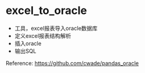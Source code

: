 # excel_to_oracle
- 工具，excel报表导入oracle数据库
- 定义excel报表结构解析
- 插入oracle
- 输出SQL

Reference:
https://github.com/cwade/pandas_oracle
